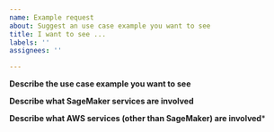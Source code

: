 ```yaml
---
name: Example request
about: Suggest an use case example you want to see
title: I want to see ...
labels: ''
assignees: ''

---
```


**Describe the use case example you want to see**



**Describe what SageMaker services are involved**




**Describe what AWS services (other than SageMaker) are involved***
